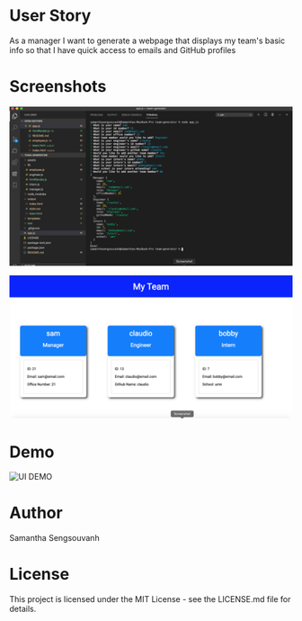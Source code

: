# User Story


As a manager
I want to generate a webpage that displays my team's basic info
so that I have quick access to emails and GitHub profiles

# Screenshots

![UI SCREENSHOT](./assets/team-gen-term-screenshot.png)

![UI SCREENSHOT](./assets/team-generator-screenshot.png)

# Demo

![UI DEMO](./assets/team-generator-demo.gif)

# Author

Samantha Sengsouvanh

# License

This project is licensed under the MIT License - see the LICENSE.md file for details.
